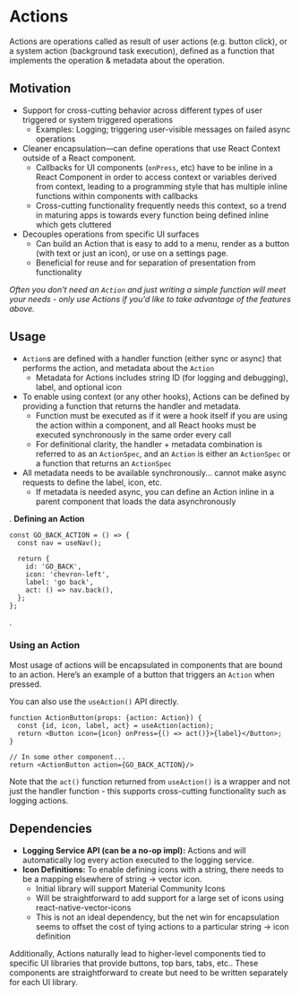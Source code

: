 # Actions

Actions are operations called as result of user actions (e.g. button click), or
a system action (background task execution), defined as a function that
implements the operation & metadata about the operation.

## Motivation

- Support for cross-cutting behavior across different types of user triggered or
  system triggered operations
  - Examples: Logging; triggering user-visible messages on failed async
    operations
- Cleaner encapsulation—can define operations that use React Context outside of
  a React component.
  - Callbacks for UI components (`onPress`, etc) have to be inline in a React
    Component in order to access context or variables derived from context,
    leading to a programming style that has multiple inline functions within
    components with callbacks
  - Cross-cutting functionality frequently needs this context, so a trend in
    maturing apps is towards every function being defined inline which gets
    cluttered
- Decouples operations from specific UI surfaces
  - Can build an Action that is easy to add to a menu, render as a button (with
    text or just an icon), or use on a settings page.
  - Beneficial for reuse and for separation of presentation from functionality

_Often you don't need an `Action` and just writing a simple function will meet
your needs - only use Actions if you'd like to take advantage of the features
above._

## Usage

- `Action`s are defined with a handler function (either sync or async) that
  performs the action, and metadata about the `Action`
  - Metadata for Actions includes string ID (for logging and debugging), label,
    and optional icon
- To enable using context (or any other hooks), Actions can be defined by
  providing a function that returns the handler and metadata.
  - Function must be executed as if it were a hook itself if you are using the
    action within a component, and all React hooks must be executed
    synchronously in the same order every call
  - For definitional clarity, the handler + metadata combination is referred to
    as an `ActionSpec`, and an `Action` is either an `ActionSpec` or a function
    that returns an `ActionSpec`
- All metadata needs to be available synchronously... cannot make async requests
  to define the label, icon, etc.
  - If metadata is needed async, you can define an Action inline in a parent
    component that loads the data asynchronously

. **Defining an Action**

```tsx
const GO_BACK_ACTION = () => {
  const nav = useNav();

  return {
    id: 'GO_BACK',
    icon: 'chevron-left',
    label: 'go back',
    act: () => nav.back(),
  };
};
```

.

### **Using an Action**

Most usage of actions will be encapsulated in components that are bound to an
action. Here’s an example of a button that triggers an `Action` when pressed.

You can also use the `useAction()` API directly.

```tsx
function ActionButton(props: {action: Action}) {
  const {id, icon, label, act} = useAction(action);
  return <Button icon={icon} onPress={() => act()}>{label}</Button>;
}

// In some other component...
return <ActionButton action={GO_BACK_ACTION}/>

```

Note that the `act()` function returned from `useAction()` is a wrapper and not
just the handler function - this supports cross-cutting functionality such as
logging actions.

## Dependencies

- **Logging Service API (can be a no-op impl):** Actions and will automatically
  log every action executed to the logging service.
- **Icon Definitions:** To enable defining icons with a string, there needs to
  be a mapping elsewhere of string -> vector icon.
  - Initial library will support Material Community Icons
  - Will be straightforward to add support for a large set of icons using
    react-native-vector-icons
  - This is not an ideal dependency, but the net win for encapsulation seems to
    offset the cost of tying actions to a particular string -> icon definition

Additionally, Actions naturally lead to higher-level components tied to specific
UI libraries that provide buttons, top bars, tabs, etc.. These components are
straightforward to create but need to be written separately for each UI library.

